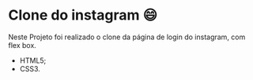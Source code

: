 # Clone do instagram  :smile:

Neste Projeto foi realizado o clone da página de login do instagram, com flex box.

* HTML5;
* CSS3.